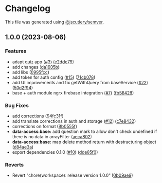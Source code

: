 # Changelog

This file was generated using [@jscutlery/semver](https://github.com/jscutlery/semver).

## 1.0.0 (2023-08-06)


### Features

* adapt quiz app ([#3](https://github.com/rime-dev/ngx-rime/issues/3)) ([e2dde79](https://github.com/rime-dev/ngx-rime/commit/e2dde7968323fe8c958a985035d76eeae14f594d))
* add changes ([da1605b](https://github.com/rime-dev/ngx-rime/commit/da1605b36bf3b045d8298af3b8b47181bbb3c27d))
* add libs ([0995fcc](https://github.com/rime-dev/ngx-rime/commit/0995fccccfac2177f84dbdcc7ba858aa79265f62))
* add token for auth config ([#15](https://github.com/rime-dev/ngx-rime/issues/15)) ([71cb078](https://github.com/rime-dev/ngx-rime/commit/71cb078caddff8de83a8d3a94ea955a874d15677))
* add UI improvements and fix getWithQuery from baseService ([#22](https://github.com/rime-dev/ngx-rime/issues/22)) ([50d2f94](https://github.com/rime-dev/ngx-rime/commit/50d2f94170734a8b51ae2c776fde2110076248d2))
* base + auth module ngrx firebase integration ([#7](https://github.com/rime-dev/ngx-rime/issues/7)) ([fb58428](https://github.com/rime-dev/ngx-rime/commit/fb58428a9daf0baa02f496174107031d12233721))


### Bug Fixes

* add corrections ([94fc31f](https://github.com/rime-dev/ngx-rime/commit/94fc31fa2c3490dcd9a5ccf6167f4fa566c91891))
* add translate corrections in auth and storage ([#12](https://github.com/rime-dev/ngx-rime/issues/12)) ([c7e8432](https://github.com/rime-dev/ngx-rime/commit/c7e8432b2ff1bd671e99c3b6859abada620ae48f))
* corrections on format ([8b0555f](https://github.com/rime-dev/ngx-rime/commit/8b0555f6fe8d82b0a2aac11ecebe680520b84ef6))
* **data-access:base:** add question mark to allow don't check undefined if there is no data in arrayFilter ([aeca802](https://github.com/rime-dev/ngx-rime/commit/aeca8024ca6b6ef6e101d125ecf636ce89661a1d))
* **data-access:base:** map delete method return with destructuring object ([d84ae3a](https://github.com/rime-dev/ngx-rime/commit/d84ae3a5aab47a7324cf894b668d686f66196d84))
* export dependencies 0.1.0 ([#10](https://github.com/rime-dev/ngx-rime/issues/10)) ([dde85f0](https://github.com/rime-dev/ngx-rime/commit/dde85f02dbac084e0952a8edf7a8eeec6ab1b416))


### Reverts

* Revert "chore(workspace): release version 1.0.0" ([0b09ae9](https://github.com/rime-dev/ngx-rime/commit/0b09ae9617224ab5e9a1991b3cf737d529acde6b))
